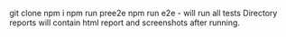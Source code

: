 git clone
npm i
npm run pree2e
npm run e2e - will run all tests
Directory reports will contain html report and screenshots after running.